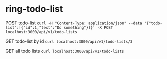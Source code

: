# ring-todo-list

POST todo-list
`curl -H "Content-Type: application/json" --data '{"todo-list":[{"id":1,"text":"Do something"}]}' -X POST localhost:3000/api/v1/todo-lists`

GET todo-list by id
`curl localhost:3000/api/v1/todo-lists/3`

GET all todo lists
`curl localhost:3000/api/v1/todo-lists`